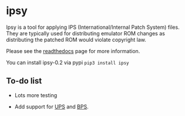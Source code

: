 # ipsy

Ipsy is a tool for applying IPS (International/Internal Patch System) files. They are typically used for distributing emulator ROM changes as distributing the patched ROM would violate copyright law.

Please see the [readthedocs](https://ipsy.readthedocs.io/en/stable/) page for more information.

You can install ipsy-0.2 via pypi `pip3 install ipsy`

## To-do list

* Lots more testing

* Add support for [UPS](http://fileformats.archiveteam.org/wiki/UPS_(binary_patch_format)) and [BPS](https://github.com/aanunez/ipsy/blob/master/docs/bps_spec/bps_spec.md). 
